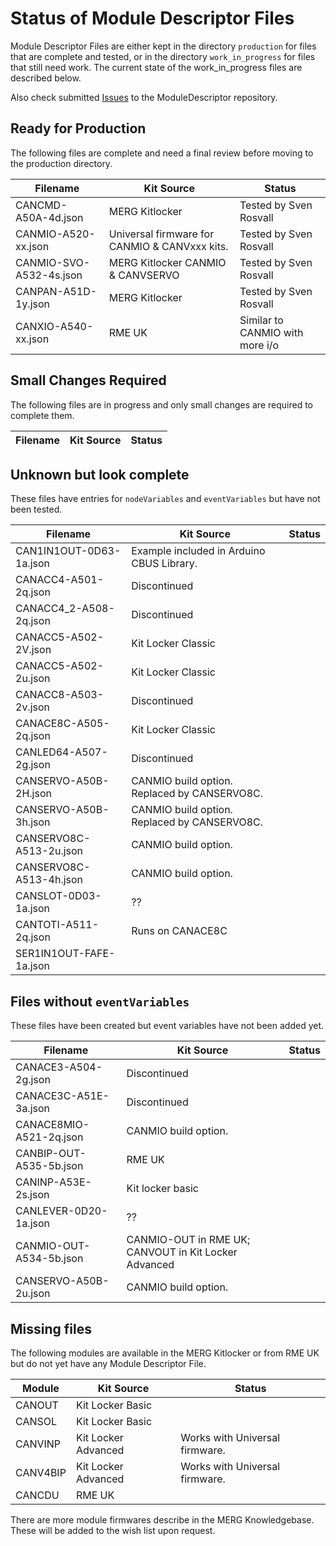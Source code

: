 # Status of Module Descriptor Files
Module Descriptor Files are either kept in the directory ```production```
for files that are complete and tested, or in the directory ```work_in_progress```
for files that still need work.
The current state of the work_in_progress files are described below.

Also check submitted [Issues](https://github.com/david284/ModuleDescriptor/issues)
to the ModuleDescriptor repository.

## Ready for Production
The following files are complete and need a final review before moving to
the production directory.

| Filename                | Kit Source                        | Status                          |
|-------------------------|-----------------------------------|---------------------------------|
| CANCMD-A50A-4d.json     | MERG Kitlocker                    | Tested by Sven Rosvall          |
| CANMIO-A520-xx.json     | Universal firmware for CANMIO & CANVxxx kits. | Tested by Sven Rosvall          |
| CANMIO-SVO-A532-4s.json | MERG Kitlocker CANMIO & CANVSERVO | Tested by Sven Rosvall          |
| CANPAN-A51D-1y.json     | MERG Kitlocker                    | Tested by Sven Rosvall          |
| CANXIO-A540-xx.json     | RME UK                            | Similar to CANMIO with more i/o |

## Small Changes Required
The following files are in progress and only small changes are required
to complete them.

| Filename            | Kit Source                                    | Status                                               |
|---------------------|-----------------------------------------------|------------------------------------------------------|

## Unknown but look complete
These files have entries for ```nodeVariables``` and ```eventVariables```
but have not been tested.

| Filename            | Kit Source                                  | Status                 |
|---------------------|---------------------------------------------|------------------------|
| CAN1IN1OUT-0D63-1a.json | Example included in Arduino CBUS Library.   | |
| CANACC4-A501-2q.json | Discontinued                                | |
| CANACC4_2-A508-2q.json | Discontinued                                | |
| CANACC5-A502-2V.json | Kit Locker Classic                          | |
| CANACC5-A502-2u.json | Kit Locker Classic                          | |
| CANACC8-A503-2v.json | Discontinued                                | |
| CANACE8C-A505-2q.json | Kit Locker Classic                          | |
| CANLED64-A507-2g.json | Discontinued                                | |
| CANSERVO-A50B-2H.json | CANMIO build option. Replaced by CANSERVO8C. | |
| CANSERVO-A50B-3h.json | CANMIO build option. Replaced by CANSERVO8C. | |
| CANSERVO8C-A513-2u.json | CANMIO build option.                        | |
| CANSERVO8C-A513-4h.json | CANMIO build option.                        | |
| CANSLOT-0D03-1a.json | ??                                          | |
| CANTOTI-A511-2q.json | Runs on CANACE8C                            | |
| SER1IN1OUT-FAFE-1a.json |                                             | |

## Files without ```eventVariables```
These files have been created but event variables have not been added yet.

| Filename            | Kit Source                                           | Status                 |
|---------------------|------------------------------------------------------|------------------------|
| CANACE3-A504-2g.json | Discontinued                                         | |
| CANACE3C-A51E-3a.json | Discontinued                                         | |
| CANACE8MIO-A521-2q.json | CANMIO build option.                                 | |
| CANBIP-OUT-A535-5b.json | RME UK                                               | |
| CANINP-A53E-2s.json | Kit locker basic                                     | |
| CANLEVER-0D20-1a.json | ??                                                   | |
| CANMIO-OUT-A534-5b.json | CANMIO-OUT in RME UK; CANVOUT in Kit Locker Advanced | |
| CANSERVO-A50B-2u.json | CANMIO build option.                                 | |

## Missing files
The following modules are available in the MERG Kitlocker or from RME UK but 
do not yet have any Module Descriptor File.

| Module   | Kit Source          | Status                         |
|----------|---------------------|--------------------------------|
| CANOUT   | Kit Locker Basic    |                                | 
| CANSOL   | Kit Locker Basic    |                                | 
| CANVINP  | Kit Locker Advanced | Works with Universal firmware. | 
| CANV4BIP | Kit Locker Advanced | Works with Universal firmware. |
| CANCDU   | RME UK              |                                |

There are more module firmwares describe in the MERG Knowledgebase.
These will be added to the wish list upon request.
